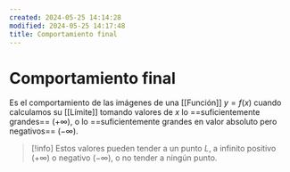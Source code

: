 ```yaml
---
created: 2024-05-25 14:14:28
modified: 2024-05-25 14:17:48
title: Comportamiento final
---
```


# Comportamiento final

Es el comportamiento de las imágenes de una [[Función]] $y = f(x)$ cuando calculamos su [[Límite]] tomando valores de $x$ lo ==suficientemente grandes== ($+\infty$), o lo ==suficientemente grandes en valor absoluto pero negativos== ($-\infty$).

> [!info]
> Estos valores pueden tender a un punto $L$, a infinito positivo ($+\infty$) o negativo ($-\infty$), o no tender a ningún punto.
